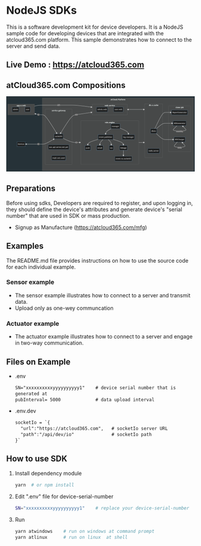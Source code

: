 # NodeJS SDKs

This is a software development kit for device developers. It is a NodeJS sample code for developing devices that are integrated with the atcloud365.com platform. This sample demonstrates how to connect to the server and send data.

## Live Demo : https://atcloud365.com

## atCloud365.com Compositions

<img src="./assets/img/main-1.png">

## Preparations

 Before using sdks, Developers are required to register, and upon logging in, they should define the device's attributes and generate device's "serial number" that are used in SDK or mass production.

- Signup as Manufacture (https://atcloud365.com/mfg)

## Examples

The README.md file provides instructions on how to use the source code for each individual example.

### Sensor example
  
- The sensor example illustrates how to connect to a server and transmit data.
- Upload only as one-wey communcation

### Actuator example

- The actuator example illustrates how to connect to a server and engage in two-way communication.

## Files on Example

- .env

  ```env
  SN="xxxxxxxxxxyyyyyyyyyy1"    # device serial number that is generated at 
  pubInterval= 5000             # data upload interval
  ```

- .env.dev

  ```env
  socketIo = `{
    "url":"https://atcloud365.com",   # socketIo server URL
    "path":"/api/dev/io"              # socketIo path 
  }`
  ```


## How to use SDK

1. Install dependency module
    ```sh
    yarn  # or npm install
    ```

2. Edit ".env" file for device-serial-number

    ```sh
    SN="xxxxxxxxxxyyyyyyyyyy1"    # replace your device-serial-number
    ```

3. Run

    ```sh
    yarn atwindows    # run on windows at command prompt
    yarn atlinux      # run on linux  at shell
    ```
